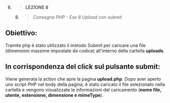 8. > **LEZIONE 8**
     8. > *Consegna PHP - Ese 8 Upload con submit*

## Obiettivo:
Tramite php è stato utilizzato il metodo Submit per caricare una file (dimensioni massime impostate da codice) all'interno della cartella **uploads**.

## In corrispondenza del click sul pulsante submit:
Viene generata la action che apre la pagina **upload.php**. Dopo aver aperto uno script PHP nel body della pagina, è stato caricato il file selezionato nella cartella e vengono visualizzate le informazioni del caricamento (**nome file, utente, estensione, dimensione e mimeType**).